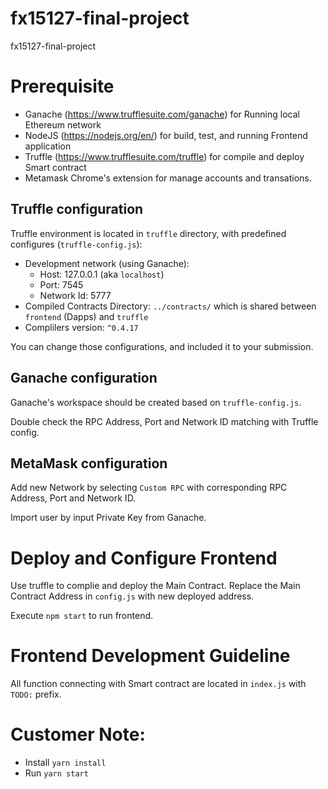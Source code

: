 # fx15127-final-project
fx15127-final-project

# Prerequisite
- Ganache (https://www.trufflesuite.com/ganache) for Running local Ethereum network
- NodeJS (https://nodejs.org/en/) for build, test, and running Frontend application
- Truffle (https://www.trufflesuite.com/truffle) for compile and deploy Smart contract
- Metamask Chrome's extension for manage accounts and transations. 

## Truffle configuration
Truffle environment is located in `truffle` directory, with predefined configures (`truffle-config.js`):
  - Development network (using Ganache):
    - Host: 127.0.0.1 (aka `localhost`)
    - Port: 7545
    - Network Id: 5777
  - Compiled Contracts Directory: `../contracts/` which is shared between `frontend` (Dapps) and `truffle`
  - Complilers version: `^0.4.17`

You can change those configurations, and included it to your submission.

## Ganache configuration

Ganache's workspace should be created based on `truffle-config.js`.

Double check the RPC Address, Port and Network ID matching with Truffle config.

## MetaMask configuration

Add new Network by selecting `Custom RPC` with corresponding RPC Address, Port and Network ID.

Import user by input Private Key from Ganache.

# Deploy and Configure Frontend

Use truffle to complie and deploy the Main Contract.
Replace the Main Contract Address in `config.js` with new deployed address.

Execute `npm start` to run frontend.

# Frontend Development Guideline

All function connecting with Smart contract are located in `index.js` with `TODO:` prefix. 

# Customer Note:
- Install `yarn install`
- Run `yarn start`
